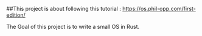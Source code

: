 ##This project is about following this tutorial :
  https://os.phil-opp.com/first-edition/

The Goal of this project is to write a small OS in Rust.
